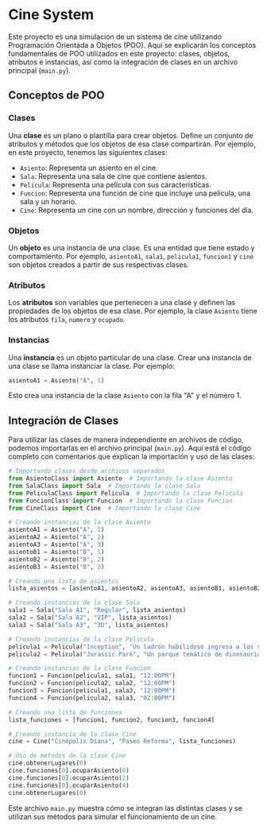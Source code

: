 
# Cine System

Este proyecto es una simulación de un sistema de cine utilizando Programación Orientada a Objetos (POO). Aquí se explicarán los conceptos fundamentales de POO utilizados en este proyecto: clases, objetos, atributos e instancias, así como la integración de clases en un archivo principal (`main.py`).

## Conceptos de POO

### Clases
Una **clase** es un plano o plantilla para crear objetos. Define un conjunto de atributos y métodos que los objetos de esa clase compartirán. Por ejemplo, en este proyecto, tenemos las siguientes clases:

- `Asiento`: Representa un asiento en el cine.
- `Sala`: Representa una sala de cine que contiene asientos.
- `Pelicula`: Representa una película con sus características.
- `Funcion`: Representa una función de cine que incluye una película, una sala y un horario.
- `Cine`: Representa un cine con un nombre, dirección y funciones del día.

### Objetos
Un **objeto** es una instancia de una clase. Es una entidad que tiene estado y comportamiento. Por ejemplo, `asientoA1`, `sala1`, `pelicula1`, `funcion1` y `cine` son objetos creados a partir de sus respectivas clases.

### Atributos
Los **atributos** son variables que pertenecen a una clase y definen las propiedades de los objetos de esa clase. Por ejemplo, la clase `Asiento` tiene los atributos `fila`, `numero` y `ocupado`.

### Instancias
Una **instancia** es un objeto particular de una clase. Crear una instancia de una clase se llama instanciar la clase. Por ejemplo:
```python
asientoA1 = Asiento("A", 1)
```
Esto crea una instancia de la clase `Asiento` con la fila "A" y el número 1.

## Integración de Clases

Para utilizar las clases de manera independiente en archivos de código, podemos importarlas en el archivo principal (`main.py`). Aquí está el código completo con comentarios que explican la importación y uso de las clases:

```python
# Importando clases desde archivos separados
from AsientoClass import Asiento  # Importando la clase Asiento
from SalaClass import Sala  # Importando la clase Sala
from PeliculaClass import Pelicula  # Importando la clase Pelicula
from FuncionClass import Funcion  # Importando la clase Funcion
from CineClass import Cine  # Importando la clase Cine

# Creando instancias de la clase Asiento
asientoA1 = Asiento("A", 1)
asientoA2 = Asiento("A", 2)
asientoA3 = Asiento("A", 3)
asientoB1 = Asiento("B", 1)
asientoB2 = Asiento("B", 2)
asientoB3 = Asiento("B", 3)

# Creando una lista de asientos
lista_asientos = [asientoA1, asientoA2, asientoA3, asientoB1, asientoB2, asientoB3]

# Creando instancias de la clase Sala
sala1 = Sala("Sala A1", "Regular", lista_asientos)
sala2 = Sala("Sala A2", "VIP", lista_asientos)
sala3 = Sala("Sala A3", "3D", lista_asientos)

# Creando instancias de la clase Pelicula
pelicula1 = Pelicula("Inception", "Un ladrón habilidoso ingresa a los sueños de las personas para robar información valiosa.", "Ciencia ficción, Acción, Suspense", "2 horas 28 minutos")
pelicula2 = Pelicula("Jurassic Park", "Un parque temático de dinosaurios se convierte en un caos cuando los dinosaurios escapan y comienzan a causar estragos.", "Ciencia ficción, Acción, Aventura", "2 horas 7 minutos")

# Creando instancias de la clase Funcion
funcion1 = Funcion(pelicula1, sala1, "12:00PM")
funcion2 = Funcion(pelicula2, sala2, "12:00PM")
funcion3 = Funcion(pelicula1, sala3, "12:00PM")
funcion4 = Funcion(pelicula2, sala3, "02:00PM")

# Creando una lista de funciones
lista_funciones = [funcion1, funcion2, funcion3, funcion4]

# Creando instancia de la clase Cine
cine = Cine("Cinépolis Diana", "Paseo Reforma", lista_funciones)

# Uso de métodos de la clase Cine
cine.obtenerLugares(0)
cine.funciones[0].ocuparAsiento(0)
cine.funciones[0].ocuparAsiento(2)
cine.funciones[0].ocuparAsiento(4)
cine.obtenerLugares(0)
```

Este archivo `main.py` muestra cómo se integran las distintas clases y se utilizan sus métodos para simular el funcionamiento de un cine.
